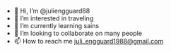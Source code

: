 - 👋 Hi, I’m @juliengguard88
- 👀 I’m interested in traveling
- 🌱 I’m currently learning sains
- 💞️ I’m looking to collaborate on many people
- 📫 How to reach me juli_engguard1988@gmail.com

<!---
juliengguard88/juliengguard88 is a ✨ special ✨ repository because its `README.md` (this file) appears on your GitHub profile.
You can click the Preview link to take a look at your changes.
--->
